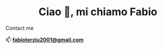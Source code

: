<h1 align="center">Ciao 👋, mi chiamo Fabio</h1>





Contact me  

📫 **fabioterziu2001@gmail.com**

